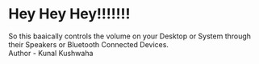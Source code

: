 # Hey Hey Hey!!!!!!! 

So this baaically controls the volume on your Desktop or System through their Speakers or Bluetooth Connected Devices.<br>
Author - Kunal Kushwaha
